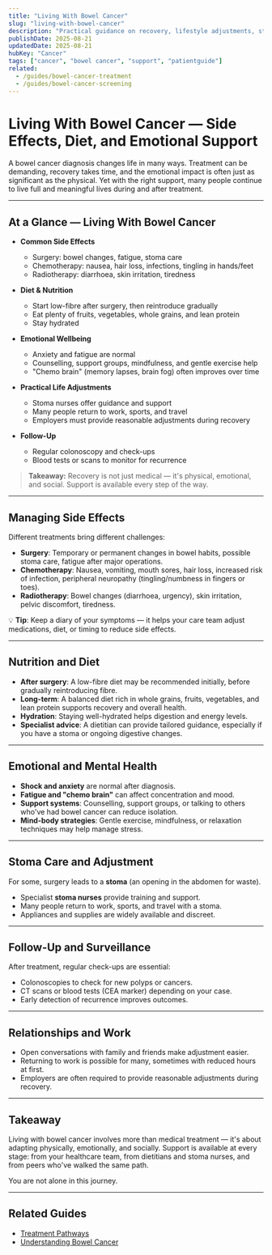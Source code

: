 ```yaml
---
title: "Living With Bowel Cancer"
slug: "living-with-bowel-cancer"
description: "Practical guidance on recovery, lifestyle adjustments, stoma care, and emotional support after a bowel cancer diagnosis."
publishDate: 2025-08-21
updatedDate: 2025-08-21
hubKey: "Cancer"
tags: ["cancer", "bowel cancer", "support", "patientguide"]
related:
  - /guides/bowel-cancer-treatment
  - /guides/bowel-cancer-screening
---
```


# Living With Bowel Cancer — Side Effects, Diet, and Emotional Support

A bowel cancer diagnosis changes life in many ways. Treatment can be demanding, recovery takes time, and the emotional impact is often just as significant as the physical. Yet with the right support, many people continue to live full and meaningful lives during and after treatment.

---

## At a Glance — Living With Bowel Cancer

- **Common Side Effects**  
  - Surgery: bowel changes, fatigue, stoma care  
  - Chemotherapy: nausea, hair loss, infections, tingling in hands/feet  
  - Radiotherapy: diarrhoea, skin irritation, tiredness  

- **Diet & Nutrition**  
  - Start low-fibre after surgery, then reintroduce gradually  
  - Eat plenty of fruits, vegetables, whole grains, and lean protein  
  - Stay hydrated  

- **Emotional Wellbeing**  
  - Anxiety and fatigue are normal  
  - Counselling, support groups, mindfulness, and gentle exercise help  
  - "Chemo brain" (memory lapses, brain fog) often improves over time  

- **Practical Life Adjustments**  
  - Stoma nurses offer guidance and support  
  - Many people return to work, sports, and travel  
  - Employers must provide reasonable adjustments during recovery  

- **Follow-Up**  
  - Regular colonoscopy and check-ups  
  - Blood tests or scans to monitor for recurrence  

> **Takeaway:** Recovery is not just medical — it's physical, emotional, and social. Support is available every step of the way.

---

## Managing Side Effects
Different treatments bring different challenges:  

- **Surgery**: Temporary or permanent changes in bowel habits, possible stoma care, fatigue after major operations.  
- **Chemotherapy**: Nausea, vomiting, mouth sores, hair loss, increased risk of infection, peripheral neuropathy (tingling/numbness in fingers or toes).  
- **Radiotherapy**: Bowel changes (diarrhoea, urgency), skin irritation, pelvic discomfort, tiredness.  

💡 **Tip**: Keep a diary of your symptoms — it helps your care team adjust medications, diet, or timing to reduce side effects.  

---

## Nutrition and Diet
- **After surgery**: A low-fibre diet may be recommended initially, before gradually reintroducing fibre.  
- **Long-term**: A balanced diet rich in whole grains, fruits, vegetables, and lean protein supports recovery and overall health.  
- **Hydration**: Staying well-hydrated helps digestion and energy levels.  
- **Specialist advice**: A dietitian can provide tailored guidance, especially if you have a stoma or ongoing digestive changes.  

---

## Emotional and Mental Health
- **Shock and anxiety** are normal after diagnosis.  
- **Fatigue and "chemo brain"** can affect concentration and mood.  
- **Support systems**: Counselling, support groups, or talking to others who've had bowel cancer can reduce isolation.  
- **Mind-body strategies**: Gentle exercise, mindfulness, or relaxation techniques may help manage stress.  

---

## Stoma Care and Adjustment
For some, surgery leads to a **stoma** (an opening in the abdomen for waste).  
- Specialist **stoma nurses** provide training and support.  
- Many people return to work, sports, and travel with a stoma.  
- Appliances and supplies are widely available and discreet.  

---

## Follow-Up and Surveillance
After treatment, regular check-ups are essential:  
- Colonoscopies to check for new polyps or cancers.  
- CT scans or blood tests (CEA marker) depending on your case.  
- Early detection of recurrence improves outcomes.  

---

## Relationships and Work
- Open conversations with family and friends make adjustment easier.  
- Returning to work is possible for many, sometimes with reduced hours at first.  
- Employers are often required to provide reasonable adjustments during recovery.  

---

## Takeaway
Living with bowel cancer involves more than medical treatment — it's about adapting physically, emotionally, and socially. Support is available at every stage: from your healthcare team, from dietitians and stoma nurses, and from peers who've walked the same path.  

You are not alone in this journey.  

---

## Related Guides
- [Treatment Pathways](/guides/bowel-cancer-treatment)  
- [Understanding Bowel Cancer](/guides/understanding-bowel-cancer)  

